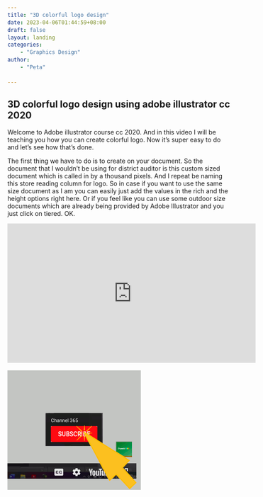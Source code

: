 ```yaml
---
title: "3D colorful logo design"
date: 2023-04-06T01:44:59+08:00
draft: false
layout: landing
categories:
    - "Graphics Design"
author:
    - "Peta"

---
```


## 3D colorful logo design using adobe illustrator cc 2020

Welcome to Adobe illustrator course cc 2020. And in this video I will be teaching you how you can create colorful logo. Now it’s super easy to do and let’s see how that’s done.

The first thing we have to do is to create on your document. So the document that I wouldn’t be using for district auditor is this custom sized document which is called in by a thousand pixels. And I repeat be naming this store reading column for logo. So in case if you want to use the same size document as I am you can easily just add the values in the rich and the height options right here. Or if you feel like you can use some outdoor size documents which are already being provided by Adobe Illustrator and you just click on tiered. OK.

<iframe width="560" height="315" src="https://www.youtube.com/embed/Wx7aQrIOBz0" title="YouTube video player" frameborder="0" allow="accelerometer; autoplay; clipboard-write; encrypted-media; gyroscope; picture-in-picture; web-share" allowfullscreen></iframe>

![subscribe](images/youtube-subs.gif)